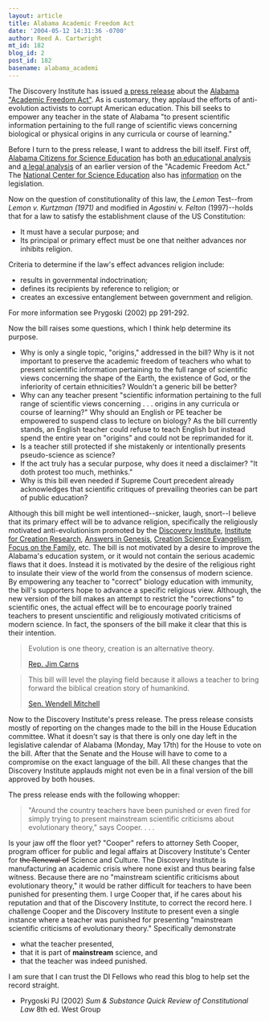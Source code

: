 ```yaml
---
layout: article
title: Alabama Academic Freedom Act
date: '2004-05-12 14:31:36 -0700'
author: Reed A. Cartwright
mt_id: 182
blog_id: 2
post_id: 182
basename: alabama_academi
---
```

The Discovery Institute has issued [a press release](http://www.discovery.org/scripts/viewDB/index.php?command=view&amp;id=2037&amp;program=News-CSC&amp;callingPage=discoMainPage) about the [Alabama "Academic Freedom Act"](/uploads/2005/66884-2.pdf).  As is customary, they applaud the efforts of anti-evolution activists to corrupt American education.  This bill seeks to empower any teacher in the state of Alabama "to present scientific information pertaining to the full range of scientific views concerning biological or physical origins in any curricula or course of learning."

Before I turn to the press release, I want to address the bill itself.  First off, [Alabama Citizens for Science Education](http://www.alscience.org) has both [an educational analysis](http://www.alscience.org/educ_analysis.html) and [a legal analysis](http://www.alscience.org/DeRamus_legal.html) of an earlier version of the "Academic Freedom Act."  The [National Center for Science Education](http://www.ncseweb.org) also has [information](http://www.ncseweb.org/pressroom.asp?state=AL) on the legislation.

Now on the question of constitutionality of this law, the _Lemon_ Test--from _Lemon v. Kurtzman (1971)_ and modified in _Agostini v. Felton_ (1997)--holds that for a law to satisfy the establishment clause of the US Constitution:


* It must have a secular purpose; and
* Its principal or primary effect must be one that neither advances nor inhibits religion.


Criteria to determine if the law's effect advances religion include:


* results in governmental indoctrination;
* defines its recipients by reference to religion; or
* creates an excessive entanglement between government and religion.


For more information see Prygoski (2002) pp 291-292.

Now the bill raises some questions, which I think help determine its purpose.



* Why is only a single topic, "origins," addressed in the bill?  Why is it not important to preserve the academic freedom of teachers who what to present scientific information pertaining to the full range of scientific views concerning the shape of the Earth, the existence of God, or the inferiority of certain ethnicities?  Wouldn't a generic bill be better?
* Why can any teacher present "scientific information pertaining to the full range of scientific views concerning . . . origins in any curricula or course of learning?"  Why should an English or PE teacher be empowered to suspend class to lecture on biology?  As the bill currently stands, an English teacher could refuse to teach English but instead spend the entire year on "origins" and could not be reprimanded for it.
* Is a teacher still protected if she mistakenly or intentionally presents pseudo-science as science?
* If the act truly has a secular purpose, why does it need a disclaimer?  "It doth protest too much, methinks."
* Why is this bill even needed if Supreme Court precedent already acknowledges that scientific critiques of prevailing theories can be part of public education?

Although this bill might be well intentioned--snicker, laugh, snort--I believe that its primary effect will be to advance religion, specifically the religiously motivated anti-evolutionism promoted by the [Discovery Institute](http://www.discovery.org), [Institute for Creation Research](http://www.icr.org), [Answers in Genesis](http://www.answersingenesis.org), [Creation Science Evangelism](http://www.drdino.com), [Focus on the Family](http://www.family.org), etc.  The bill is not motivated by a desire to improve the Alabama's education system, or it would not contain the serious academic flaws that it does.  Instead it is motivated by the desire of the religious right to insulate their view of the world from the consensus of modern science.  By empowering any teacher to "correct" biology education with immunity, the bill's supporters hope to advance a specific religious view.  Although, the new version of the bill makes an attempt to restrict the "corrections" to scientific ones, the actual effect will be to encourage poorly trained teachers to present unscientific and religiously motivated criticisms of modern science.  In fact, the sponsers of the bill make it clear that this is their intention.

> Evolution is one theory, creation is an alternative theory.
> 
> 
> [Rep. Jim Carns ](http://www.theplainsman.com/vnews/display.v/ART/2004/03/18/405dd3bfc4bb5)

> This bill will level the playing field because it allows a teacher to bring forward the biblical creation story of humankind.
> 
> 
> [Sen. Wendell Mitchell](http://www.montgomeryadvertiser.com/NEWS/StoryAlabamaevolution18w.htm)

Now to the Discovery Institute's press release.  The press release consists mostly of reporting on the changes made to the bill in the House Education committee.  What it doesn't say is that there is only one day left in the legislative calendar of Alabama (Monday, May 17th) for the House to vote on the bill.  After that the Senate and the House will have to come to a compromise on the exact language of the bill.  All these changes that the Discovery Institute applauds might not even be in a final version of the bill approved by both houses.

The press release ends with the following whopper:

>  "Around the country teachers have been punished or even fired for simply trying to present mainstream scientific criticisms about evolutionary theory," says Cooper. . . .

Is your jaw off the floor yet?  "Cooper" refers to attorney Seth Cooper, program officer for public and legal affairs at Discovery Institute's Center for ~~the Renewal of~~ Science and Culture.  The Discovery Institute is manufacturing an academic crisis where none exist and thus bearing false witness.  Because there are no "mainstream scientific criticisms about evolutionary theory," it would be rather difficult for teachers to have been punished for presenting them.  I urge Cooper that, if he cares about his reputation and that of the Discovery Institute, to correct the record here.  I challenge Cooper and the Discovery Institute to present even a single instance where a teacher was punished for presenting "mainstream scientific criticisms of evolutionary theory."  Specifically demonstrate



* what the teacher presented,
* that it is part of **mainstream** science, and 
* that the teacher was indeed punished.


I am sure that I can trust the DI Fellows who read this blog to help set the record straight.


* Prygoski PJ (2002) _Sum & Substance Quick Review of Constitutional Law_ 8th ed. West Group

